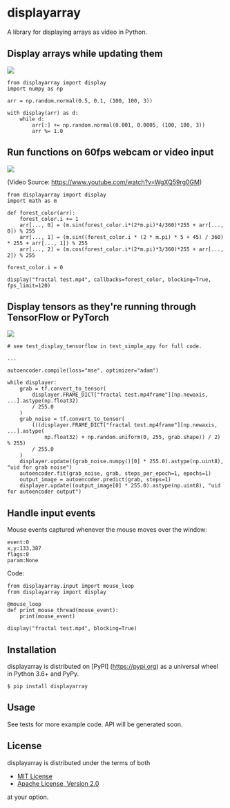 # displayarray

A library for displaying arrays as video in Python.

## Display arrays while updating them

![](https://i.imgur.com/UEt6iR6.gif)

    from displayarray import display
    import numpy as np

    arr = np.random.normal(0.5, 0.1, (100, 100, 3))

    with display(arr) as d:
        while d:
            arr[:] += np.random.normal(0.001, 0.0005, (100, 100, 3))
            arr %= 1.0

## Run functions on 60fps webcam or video input

[![](https://thumbs.gfycat.com/AbsoluteEarnestEelelephant-size_restricted.gif)](https://gfycat.com/absoluteearnesteelelephant)

(Video Source: https://www.youtube.com/watch?v=WgXQ59rg0GM)

    from displayarray import display
    import math as m

    def forest_color(arr):
        forest_color.i += 1
        arr[..., 0] = (m.sin(forest_color.i*(2*m.pi)*4/360)*255 + arr[..., 0]) % 255
        arr[..., 1] = (m.sin((forest_color.i * (2 * m.pi) * 5 + 45) / 360) * 255 + arr[..., 1]) % 255
        arr[..., 2] = (m.cos(forest_color.i*(2*m.pi)*3/360)*255 + arr[..., 2]) % 255

    forest_color.i = 0

    display("fractal test.mp4", callbacks=forest_color, blocking=True, fps_limit=120)
    
## Display tensors as they're running through TensorFlow or PyTorch

![](https://i.imgur.com/TejCpIP.png)

    # see test_display_tensorflow in test_simple_apy for full code.
    
    ...
    
    autoencoder.compile(loss="mse", optimizer="adam")

    while displayer:
        grab = tf.convert_to_tensor(
            displayer.FRAME_DICT["fractal test.mp4frame"][np.newaxis, ...].astype(np.float32)
            / 255.0
        )
        grab_noise = tf.convert_to_tensor(
            (((displayer.FRAME_DICT["fractal test.mp4frame"][np.newaxis, ...].astype(
                np.float32) + np.random.uniform(0, 255, grab.shape)) / 2) % 255)
            / 255.0
        )
        displayer.update((grab_noise.numpy()[0] * 255.0).astype(np.uint8), "uid for grab noise")
        autoencoder.fit(grab_noise, grab, steps_per_epoch=1, epochs=1)
        output_image = autoencoder.predict(grab, steps=1)
        displayer.update((output_image[0] * 255.0).astype(np.uint8), "uid for autoencoder output")

## Handle input events

Mouse events captured whenever the mouse moves over the window:

    event:0
    x,y:133,387
    flags:0
    param:None

Code:

    from displayarray.input import mouse_loop
    from displayarray import display
    
    @mouse_loop
    def print_mouse_thread(mouse_event):
        print(mouse_event)

    display("fractal test.mp4", blocking=True)

## Installation

displayarray is distributed on [PyPI] (https://pypi.org) as a universal
wheel in Python 3.6+ and PyPy.

    $ pip install displayarray
    
## Usage

See tests for more example code. API will be generated soon.

## License

displayarray is distributed under the terms of both

- [MIT License](https://choosealicense.com/licenses/mit)
- [Apache License, Version 2.0](https://choosealicense.com/licenses/apache-2.0)

at your option.


